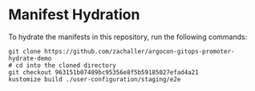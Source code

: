 # Manifest Hydration

To hydrate the manifests in this repository, run the following commands:

```shell
git clone https://github.com/zachaller/argocon-gitops-promoter-hydrate-demo
# cd into the cloned directory
git checkout 963151b07489bc95356e8f5b59185027efad4a21
kustomize build ./user-configuration/staging/e2e
```
